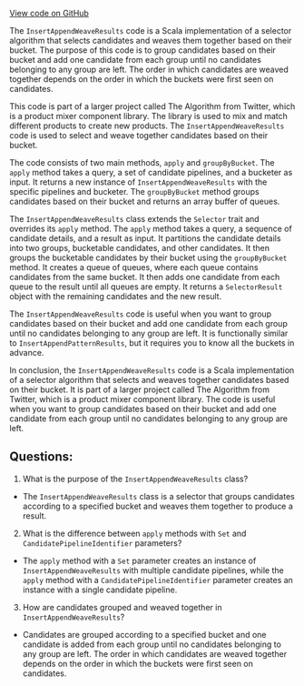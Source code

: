 [View code on GitHub](https://github.com/misbahsy/the-algorithm/product-mixer/component-library/src/main/scala/com/twitter/product_mixer/component_library/selector/InsertAppendWeaveResults.scala)

The `InsertAppendWeaveResults` code is a Scala implementation of a selector algorithm that selects candidates and weaves them together based on their bucket. The purpose of this code is to group candidates based on their bucket and add one candidate from each group until no candidates belonging to any group are left. The order in which candidates are weaved together depends on the order in which the buckets were first seen on candidates. 

This code is part of a larger project called The Algorithm from Twitter, which is a product mixer component library. The library is used to mix and match different products to create new products. The `InsertAppendWeaveResults` code is used to select and weave together candidates based on their bucket. 

The code consists of two main methods, `apply` and `groupByBucket`. The `apply` method takes a query, a set of candidate pipelines, and a bucketer as input. It returns a new instance of `InsertAppendWeaveResults` with the specific pipelines and bucketer. The `groupByBucket` method groups candidates based on their bucket and returns an array buffer of queues. 

The `InsertAppendWeaveResults` class extends the `Selector` trait and overrides its `apply` method. The `apply` method takes a query, a sequence of candidate details, and a result as input. It partitions the candidate details into two groups, bucketable candidates, and other candidates. It then groups the bucketable candidates by their bucket using the `groupByBucket` method. It creates a queue of queues, where each queue contains candidates from the same bucket. It then adds one candidate from each queue to the result until all queues are empty. It returns a `SelectorResult` object with the remaining candidates and the new result. 

The `InsertAppendWeaveResults` code is useful when you want to group candidates based on their bucket and add one candidate from each group until no candidates belonging to any group are left. It is functionally similar to `InsertAppendPatternResults`, but it requires you to know all the buckets in advance. 

In conclusion, the `InsertAppendWeaveResults` code is a Scala implementation of a selector algorithm that selects and weaves together candidates based on their bucket. It is part of a larger project called The Algorithm from Twitter, which is a product mixer component library. The code is useful when you want to group candidates based on their bucket and add one candidate from each group until no candidates belonging to any group are left.
## Questions: 
 1. What is the purpose of the `InsertAppendWeaveResults` class?
- The `InsertAppendWeaveResults` class is a selector that groups candidates according to a specified bucket and weaves them together to produce a result.

2. What is the difference between `apply` methods with `Set` and `CandidatePipelineIdentifier` parameters?
- The `apply` method with a `Set` parameter creates an instance of `InsertAppendWeaveResults` with multiple candidate pipelines, while the `apply` method with a `CandidatePipelineIdentifier` parameter creates an instance with a single candidate pipeline.

3. How are candidates grouped and weaved together in `InsertAppendWeaveResults`?
- Candidates are grouped according to a specified bucket and one candidate is added from each group until no candidates belonging to any group are left. The order in which candidates are weaved together depends on the order in which the buckets were first seen on candidates.